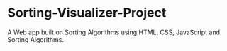 # Sorting-Visualizer-Project
A Web app built on Sorting Algorithms using HTML, CSS, JavaScript and Sorting Algorithms.
